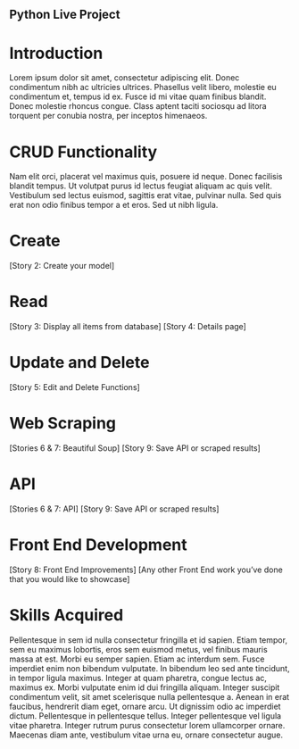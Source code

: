 ## Python Live Project

# Introduction
Lorem ipsum dolor sit amet, consectetur adipiscing elit. Donec condimentum nibh ac ultricies ultrices. Phasellus velit libero, molestie eu condimentum et, tempus id ex. Fusce id mi vitae quam finibus blandit. Donec molestie rhoncus congue. Class aptent taciti sociosqu ad litora torquent per conubia nostra, per inceptos himenaeos. 

# CRUD Functionality
Nam elit orci, placerat vel maximus quis, posuere id neque. Donec facilisis blandit tempus. Ut volutpat purus id lectus feugiat aliquam ac quis velit. Vestibulum sed lectus euismod, sagittis erat vitae, pulvinar nulla. Sed quis erat non odio finibus tempor a et eros. Sed ut nibh ligula.

# Create
[Story 2: Create your model]

# Read
[Story 3: Display all items from database]
[Story 4: Details page]

# Update and Delete
[Story 5: Edit and Delete Functions]

# Web Scraping
[Stories 6 & 7: Beautiful Soup]
[Story 9: Save API or scraped results]

# API
[Stories 6 & 7: API]
[Story 9: Save API or scraped results]

# Front End Development
[Story 8: Front End Improvements]
[Any other Front End work you’ve done that you would like to showcase]

# Skills Acquired
Pellentesque in sem id nulla consectetur fringilla et id sapien. Etiam tempor, sem eu maximus lobortis, eros sem euismod metus, vel finibus mauris massa at est. Morbi eu semper sapien. Etiam ac interdum sem. Fusce imperdiet enim non bibendum vulputate. In bibendum leo sed ante tincidunt, in tempor ligula maximus. Integer at quam pharetra, congue lectus ac, maximus ex. Morbi vulputate enim id dui fringilla aliquam. Integer suscipit condimentum velit, sit amet scelerisque nulla pellentesque a. Aenean in erat faucibus, hendrerit diam eget, ornare arcu. Ut dignissim odio ac imperdiet dictum. Pellentesque in pellentesque tellus. Integer pellentesque vel ligula vitae pharetra. Integer rutrum purus consectetur lorem ullamcorper ornare. Maecenas diam ante, vestibulum vitae urna eu, ornare consectetur augue.
